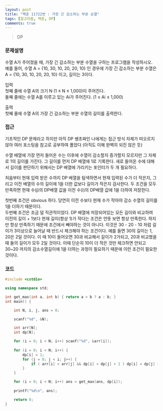 ```yaml
---
layout: post
title: "백준 11722번 : 가장 긴 감소하는 부분 순열"
tags: [알고리즘, 백준, DP]
comments: true
---
```


> DP  

### 문제설명  
수열 A가 주어졌을 때, 가장 긴 감소하는 부분 수열을 구하는 프로그램을 작성하시오.  
예를 들어, 수열 A = {10, 30, 10, 20, 20, 10} 인 경우에 가장 긴 감소하는 부분 수열은 A = {10, 30, 10, 20, 20, 10}  이고, 길이는 3이다.  

입력  
첫째 줄에 수열 A의 크기 N (1 ≤ N ≤ 1,000)이 주어진다.  
둘째 줄에는 수열 A를 이루고 있는 Ai가 주어진다. (1 ≤ Ai ≤ 1,000)  

출력  
첫째 줄에 수열 A의 가장 긴 감소하는 부분 수열의 길이를 출력한다.  

### 접근  
기초적인 DP 문제라고 하지만 아직 DP 쌩초짜인 나에게는 접근 방식 자체가 떠오르지 않아 여러 포스팅을 참고로 공부하여 풀었다 (아직도 이해 완벽히 되진 않은 듯)  

수열 배열에 가장 먼저 들어온 수는 이후에 수열이 감소할지 증가할지 모르지만 그 자체로 1의 길이를 가진다. 그 길이를 먼저 DP 배열에 1로 기록한다. 새로 들어온 수에 대해서 길이를 판단하기 위해서는 DP 배열에 가리키는 포인터가 두 개 필요하다.  

처음부터 현재 입력 받은 수까지 DP 배열을 탐색하면서 현재 입력된 수가 더 작은지, 그리고 이전 배열의 수의 길이에 1을 더한 값보다 길이가 작은지 검사한다. 두 조건을 모두 만족하면 현재 수(j)의 DP배열 값을 이전 수(i)의 DP배열 값에 1을 더하여 저장한다.  

첫번째 조건은 obvious 하다. 당연히 이전 수보다 현재 수가 작아야 감소 수열의 길이를 1을 더하기 때문이다.  
두번째 조건은 조금 덜 직관적이었다. DP 배열에 저장되어있는 모든 길이와 비교하여 이전의 길이 + 1보다 현재 길이(항상 1)가 작다는 조건은 언뜻 보면 항상 만족한다. 하지만 항상 만족하기 때문에 조건에서 빼야하는 것이 아니다. 이것은 30 - 20 - 10 처럼 길이가 3이상으로 늘어날 때 반드시 체크해야 하는 조건이다. 예를 들면 30의 길이는 1, 20은 2일 것이다. 이 때 10이 들어오면 30과 비교해서 길이가 2가되고, 20과 비교했을 때 둘의 길이가 모두 2일 것이다. 이때 단순히 10이 더 작은 것만 체크하면 안되고 30~20 까지의 감소수열길이에 1을 더하는 과정이 필요하기 때문에 이런 조건이 필요한 것이다.  

### 코드  
~~~c++
#include <cstdio>

using namespace std;

int get_max(int a, int b) { return a > b ? a : b; }
int main() {

    int N, i, j, ans = 0;

    scanf("%d", &N);

    int arr[N];
    int dp[N];

    for (i = 0; i < N; i++) scanf("%d", &arr[i]);
    
    for (i = 0; i < N; i++) {
        dp[i] = 1;
        for (j = 0; j < i; j++) {
            if ( arr[i] < arr[j] && dp[i] < dp[j] + 1 ) dp[i] = dp[j] + 1;
        }
    }

    for (i = 0; i < N; i++) ans = get_max(ans, dp[i]);
    
    printf("%d\n", ans);

    return 0;
}
~~~